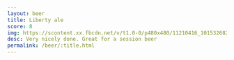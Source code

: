 ```yaml
---
layout: beer
title: Liberty ale
score: 8
img: https://scontent.xx.fbcdn.net/v/t1.0-0/p480x480/11210416_10153268299813745_8323582624602808812_n.jpg?oh=f2a86ef1711ba2eb29412079c65d9255&oe=58C7E28B
desc: Very nicely done. Great for a session beer
permalink: /beer/:title.html
---
```

